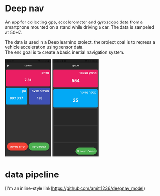 # Deep nav

An app for collecting gps, accelerometer and gyroscope data from a smartphone mounted  on a stand while driving a car.
The data is sampeled at 50HZ.

The data is used in a Deep learning project. the project goal is to regress a vehicle acceleration
using sensor data.  
The end goal is to create a basic inertial navigation system.

<p float="left">
<img src="./main.jpg" width=30% height=30%>
<img src="./drive.jpg" width=30% height=30%>
</p>

# data pipeline 
[I'm an inline-style link]https://github.com/amitt1236/deepnav_model)

